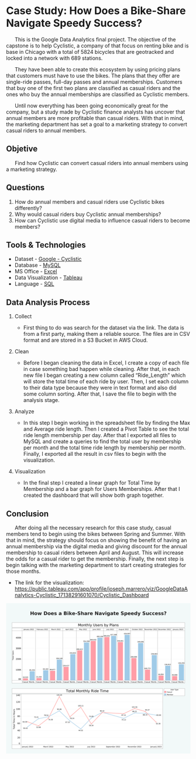 # Case Study: How Does a Bike-Share Navigate Speedy Success?

&nbsp;&nbsp;&nbsp;&nbsp;&nbsp;&nbsp;This is the Google Data Analytics final project. The objective of the capstone is to help Cyclistic, a company of that focus on renting bike and is base in Chicago with a total of 5824 bicycles that are geotracked and locked into a network with 689 stations. 

&nbsp;&nbsp;&nbsp;&nbsp;&nbsp;&nbsp;They have been able to create this ecosystem by using pricing plans that customers must have to use the bikes. The plans that they offer are single-ride passes, full-day passes and annual memberships. Customers that buy one of the first two plans are classified as casual riders and the ones who buy the annual memberships are classified as Cyclistic members.
  
&nbsp;&nbsp;&nbsp;&nbsp;&nbsp;&nbsp;Until now everything has been going economically great for the company, but a study made by Cyclistic finance analysts has uncover that annual members are more profitable than casual riders. With that in mind, the marketing department has set a goal to a marketing strategy to convert casual riders to annual members.

## Objetive
&nbsp;&nbsp;&nbsp;&nbsp;&nbsp;&nbsp;Find how Cyclistic can convert casual riders into annual members using a marketing strategy.

## Questions
1.	How do annual members and casual riders use Cyclistic bikes differently?
2.	Why would casual riders buy Cyclistic annual memberships?
3.	How can Cyclistic use digital media to influence casual riders to become members?

## Tools & Technologies
* Dataset - [Google - Cyclistic](https://divvy-tripdata.s3.amazonaws.com/index.html)
* Database - [MySQL](https://www.mysql.com/)
* MS Office - [Excel](https://www.microsoft.com/en-us/microsoft-365/excel)
* Data Visualization - [Tableau](https://www.tableau.com/)
* Language - [SQL](https://www.mysql.com/)

## Data Analysis Process

1. Collect

    * First thing to do was search for the dataset via the link. The data is from a first party, making them a reliable source. The files are in CSV format and are stored in a S3 Bucket in AWS Cloud.

2. Clean

    * Before I began cleaning the data in Excel, I create a copy of each file in case something bad happen while cleaning. After that, in each new file I began creating a new column called “Ride_Length” which will store the total time of each ride by user. Then, I set each column to their data type because they were in text format and also did some column sorting. After that, I save the file to begin with the analysis stage.

3. Analyze

    * In this step I begin working in the spreadsheet file by finding the Max and Average ride length. Then I created a Pivot Table to see the total ride length membership per day. After that I exported all files to MySQL and create a queries to find the total user by membership per month and the total time ride length by membership per month. Finally, I exported all the result in csv files to begin with the visualization.

4. Visualization

    * In the final step I created a linear graph for Total Time by Membership and a bar graph for Users Memberships. After that I created the dashboard that will show both graph together.

## Conclusion

&nbsp;&nbsp;&nbsp;&nbsp;&nbsp;&nbsp;After doing all the necessary research for this case study, casual members tend to begin using the bikes between Spring and Summer. With that in mind, the strategy should focus on showing the benefit of having an annual membership via the digital media and giving discount for the annual membership to casual riders between April and August. This will increase the odds for a casual rider to get the membership. Finally, the next step is begin talking with the marketing department to start creating strategies for those months.

* The link for the visualization: https://public.tableau.com/app/profile/joseph.marrero/viz/GoogleDataAnalytics-Cyclistic_17138291601070/Cyclistic_Dashboard

![Cyclistic Dashboard](Visuals/Cyclistic_Dashboard.png)
